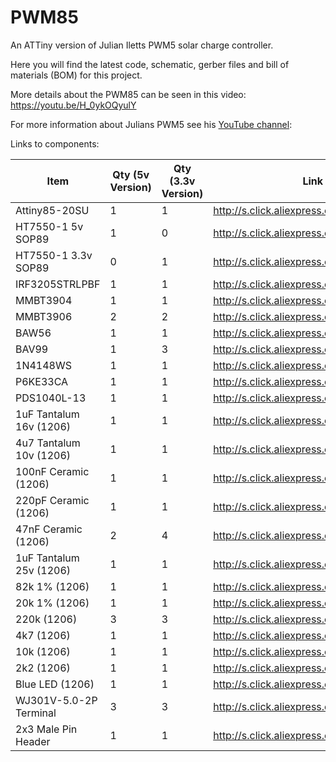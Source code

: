 # PWM85
An ATTiny version of Julian Iletts PWM5 solar charge controller.

Here you will find the latest code, schematic, gerber files and bill of materials (BOM) for this project.

More details about the PWM85 can be seen in this video: https://youtu.be/H_0ykOQyulY

For more information about Julians PWM5 see his [YouTube channel](https://www.youtube.com/user/julius256/search?query=PWM5):

Links to components:

|Item|Qty (5v Version)|Qty (3.3v Version)|Link|
|-----------------------|---|---|------------------------------------------|
|Attiny85-20SU| 1 | 1 | http://s.click.aliexpress.com/e/Et5RzhFK |
|HT7550-1 5v SOP89| 1 | 0 | http://s.click.aliexpress.com/e/dY7ccX6Y |
|HT7550-1 3.3v SOP89| 0 | 1 | http://s.click.aliexpress.com/e/dY7ccX6Y |
|IRF3205STRLPBF| 1 | 1 | http://s.click.aliexpress.com/e/eCBoPOkY |
|MMBT3904| 1 | 1 | http://s.click.aliexpress.com/e/5NIvXsRI |
|MMBT3906| 2 | 2 | http://s.click.aliexpress.com/e/k4MYvCgu |
|BAW56| 1 | 1 | http://s.click.aliexpress.com/e/ENxnZxgM |
|BAV99| 1 | 3 | http://s.click.aliexpress.com/e/nABe4skC |
|1N4148WS| 1 | 1 | http://s.click.aliexpress.com/e/kqy0RsBq |
|P6KE33CA| 1 | 1 | http://s.click.aliexpress.com/e/ElGVgfDI |
|PDS1040L-13| 1 | 1 | http://s.click.aliexpress.com/e/BKiTpVtW |
|1uF Tantalum 16v (1206)| 1 | 1 | http://s.click.aliexpress.com/e/kse9nUJI |
|4u7 Tantalum 10v (1206)| 1 | 1 | http://s.click.aliexpress.com/e/34nmqFpq |
|100nF Ceramic (1206)| 1 | 1 | http://s.click.aliexpress.com/e/rDX9xTAY |
|220pF Ceramic (1206)| 1 | 1 | http://s.click.aliexpress.com/e/q1NDKybW |
|47nF Ceramic (1206)| 2 | 4 | http://s.click.aliexpress.com/e/KOvnSx1e |
|1uF Tantalum 25v (1206)| 1 | 1 | http://s.click.aliexpress.com/e/kse9nUJI |
|82k 1% (1206)| 1 | 1 | http://s.click.aliexpress.com/e/FVhtN6Wk |
|20k 1% (1206)| 1 | 1 | http://s.click.aliexpress.com/e/t4XNUz08 |
|220k (1206)| 3 | 3 | http://s.click.aliexpress.com/e/qrlICprK |
|4k7 (1206)| 1 | 1 | http://s.click.aliexpress.com/e/MaE9ahR6 |
|10k (1206)| 1 | 1 | http://s.click.aliexpress.com/e/DZdgqr6u |
|2k2 (1206)| 1 | 1 | http://s.click.aliexpress.com/e/rvi3Y5Bw |
|Blue LED (1206)| 1 | 1 | http://s.click.aliexpress.com/e/5ehDzjx2 |
|WJ301V-5.0-2P Terminal| 3 | 3 | http://s.click.aliexpress.com/e/evt7L9kM |
|2x3 Male Pin Header| 1 | 1 | http://s.click.aliexpress.com/e/tPcmET3w |
